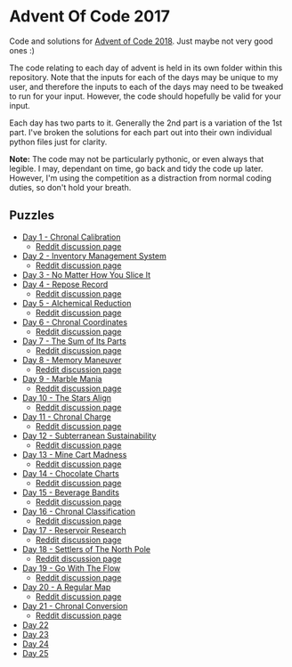 # Advent Of Code 2017

Code and solutions for [Advent of Code 2018](http://adventofcode.com/2018).
Just maybe not very good ones :)

The code relating to each day of advent is held in its own folder within this
repository. Note that the inputs for each of the days may be unique to my
user, and therefore the inputs to each of the days may need to be tweaked to
run for your input. However, the code should hopefully be valid for your
input.

Each day has two parts to it. Generally the 2nd part is a variation of the 1st
part. I've broken the solutions for each part out into their own individual
python files just for clarity.

**Note:** The code may not be particularly pythonic, or even always that legible.
I may, dependant on time, go back and tidy the code up later. However, I'm
using the competition as a distraction from normal coding duties, so don't
hold your breath.

## Puzzles

  * [Day 1 - Chronal Calibration](./day_01/README.md)
    * [Reddit discussion page](https://www.reddit.com/r/adventofcode/comments/a20646/2018_day_1_solutions/)
  * [Day 2 - Inventory Management System](./day_02/README.md)
    * [Reddit discussion page](https://www.reddit.com/r/adventofcode/comments/a2aimr/2018_day_2_solutions/)
  * [Day 3 - No Matter How You Slice It](./day_03/README.md)
  * [Day 4 - Repose Record](./day_04/README.md)
    * [Reddit discussion page](https://www.reddit.com/r/adventofcode/comments/a2xef8/2018_day_4_solutions/)
  * [Day 5 - Alchemical Reduction](./day_05/README.md)
    * [Reddit discussion page](https://www.reddit.com/r/adventofcode/comments/a3912m/2018_day_5_solutions/)
  * [Day 6 - Chronal Coordinates](./day_06/README.md)
    * [Reddit discussion page](https://www.reddit.com/r/adventofcode/comments/a3kr4r/2018_day_6_solutions/)
  * [Day 7 - The Sum of Its Parts](./day_07/README.md)
    * [Reddit discussion page](https://www.reddit.com/r/adventofcode/comments/a3wmnl/2018_day_7_solutions/)
  * [Day 8 - Memory Maneuver](./day_08/README.md)
    * [Reddit discussion page](https://www.reddit.com/r/adventofcode/comments/a47ubw/2018_day_8_solutions/)
  * [Day 9 - Marble Mania](./day_09/README.md)
    * [Reddit discussion page](https://www.reddit.com/r/adventofcode/comments/a4i97s/2018_day_9_solutions/)
  * [Day 10 - The Stars Align](./day_10/README.md)
    * [Reddit discussion page](https://www.reddit.com/r/adventofcode/comments/a4skra/2018_day_10_solutions/)
  * [Day 11 - Chronal Charge](./day_11/README.md)
    * [Reddit discussion page](https://www.reddit.com/r/adventofcode/comments/a53r6i/2018_day_11_solutions/)
  * [Day 12 - Subterranean Sustainability](./day_12/README.md)
    * [Reddit discussion page](https://www.reddit.com/r/adventofcode/comments/a5eztl/2018_day_12_solutions/)
  * [Day 13 - Mine Cart Madness](./day_13/README.md)
    * [Reddit discussion page](https://www.reddit.com/r/adventofcode/comments/a5qd71/2018_day_13_solutions/)
  * [Day 14 - Chocolate Charts](./day_14/README.md)
    * [Reddit discussion page](https://www.reddit.com/r/adventofcode/comments/a61ojp/2018_day_14_solutions/)
  * [Day 15 - Beverage Bandits](./day_15/README.md)
    * [Reddit discussion page](https://www.reddit.com/r/adventofcode/comments/a6chwa/2018_day_15_solutions/)
  * [Day 16 - Chronal Classification](./day_16/README.md)
    * [Reddit discussion page](https://www.reddit.com/r/adventofcode/comments/a6mf8a/2018_day_16_solutions/)
  * [Day 17 - Reservoir Research](./day_17/README.md)
    * [Reddit discussion page](https://www.reddit.com/r/adventofcode/comments/a6wpup/2018_day_17_solutions/)
  * [Day 18 - Settlers of The North Pole](./day_18/README.md)
    * [Reddit discussion page](https://www.reddit.com/r/adventofcode/comments/a77xq6/2018_day_18_solutions/)
  * [Day 19 - Go With The Flow](./day_19/README.md)
    * [Reddit discussion page](https://www.reddit.com/r/adventofcode/comments/a7j9zc/2018_day_19_solutions/)
  * [Day 20 - A Regular Map](./day_20/README.md)
    * [Reddit discussion page](https://www.reddit.com/r/adventofcode/comments/a7uk3f/2018_day_20_solutions/)
  * [Day 21 - Chronal Conversion](./day_21/README.md)
    * [Reddit discussion page](https://www.reddit.com/r/adventofcode/comments/a86jgt/2018_day_21_solutions/)
  * [Day 22](./day_22/README.md)
  * [Day 23](./day_23/README.md)
  * [Day 24](./day_24/README.md)
  * [Day 25](./day_25/README.md)
